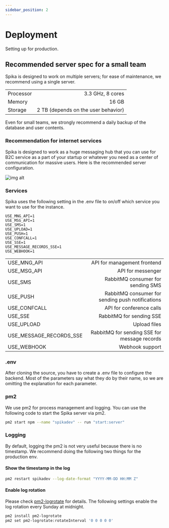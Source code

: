 ```yaml
---
sidebar_position: 2
---
```


# Deployment

Setting up for production.

## Recommended server spec for a small team

Spika is designed to work on multiple servers; for ease of maintenance, we recommend using a single server.

|           |                                     |
| --------- | ----------------------------------: |
| Processor |                    3.3 GHz, 8 cores |
| Memory    |                               16 GB |
| Storage   | 2 TB (depends on the user behavior) |

Even for small teams, we strongly recommend a daily backup of the database and user contents.

### Recommendation for internet services

Spika is designed to work as a huge messaging hub that you can use for B2C service as a part of your startup or whatever you need as a center of communication for massive users. Here is the recommended server configuration.

![img alt](/img/server.png)

### Services

Spika uses the following setting in the .env file to on/off which service you want to use for the instance.

```
USE_MNG_API=1
USE_MSG_API=1
USE_SMS=1
USE_UPLOAD=1
USE_PUSH=1
USE_CONFCALL=1
USE_SSE=1
USE_MESSAGE_RECORDS_SSE=1
USE_WEBHOOK=1
```

|                         |                                                  |
| ----------------------- | -----------------------------------------------: |
| USE_MNG_API             |                      API for management frontend |
| USE_MSG_API             |                                API for messenger |
| USE_SMS                 |                RabbitMQ consumer for sending SMS |
| USE_PUSH                | RabbitMQ consumer for sending push notifications |
| USE_CONFCALL            |                         API for conference calls |
| USE_SSE                 |                         RabbitMQ for sending SSE |
| USE_UPLOAD              |                                     Upload files |
| USE_MESSAGE_RECORDS_SSE |     RabbitMQ for sending SSE for message records |
| USE_WEBHOOK             |                                  Webhook support |

### .env

After cloning the source, you have to create a .env file to configure the backend. Most of the parameters say what they do by their name, so we are omitting the explanation for each parameter.

### pm2

We use pm2 for process management and logging. You can use the following code to start the Spika server via pm2.

```bash
pm2 start npm --name "spikadev" -- run "start:server"
```

### Logging

By default, logging the pm2 is not very useful because there is no timestamp. We recommend doing the following two things for the production env.

#### Show the timestamp in the log

```bash
pm2 restart spikadev --log-date-format "YYYY-MM-DD HH:MM Z"
```

#### Enable log rotation

Please check [pm2-logrotate](https://www.npmjs.com/package/pm2-logrotate) for details. The following settings enable the log rotation every Sunday at midnight.

```bash
pm2 install pm2-logrotate
pm2 set pm2-logrotate:rotateInterval '0 0 0 0 0'
```
